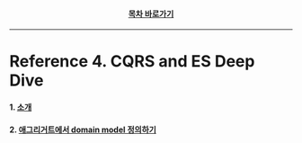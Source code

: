 <div align="center">

#### [목차 바로가기](https://github.com/dhslrl321/cqrs-journey-korean-ver/blob/master/Table%20of%20Contents.mdwn)

</div>

---

# Reference 4. CQRS and ES Deep Dive

#### 1. [소개](https://github.com/dhslrl321/cqrs-journey-korean-ver/blob/master/part02-references/reference04/01.%20Introduction.mdwn)

#### 2. [애그리거트에서 domain model 정의하기](#)